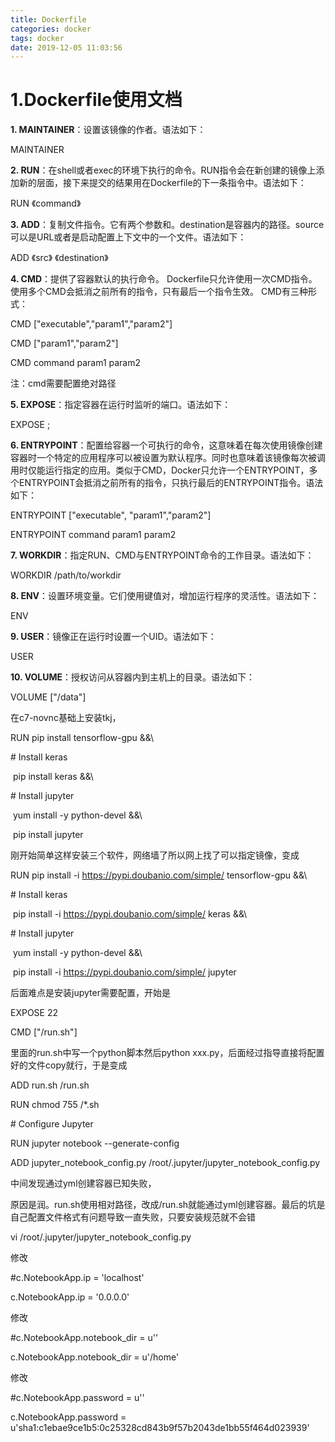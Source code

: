 ```yaml
---
title: Dockerfile
categories: docker
tags: docker
date: 2019-12-05 11:03:56
---
```

# 1.Dockerfile使用文档

**1. MAINTAINER**：设置该镜像的作者。语法如下：

MAINTAINER <author name>


**2. RUN**：在shell或者exec的环境下执行的命令。RUN指令会在新创建的镜像上添加新的层面，接下来提交的结果用在Dockerfile的下一条指令中。语法如下：

RUN 《command》


**3. ADD**：复制文件指令。它有两个参数<source>和<destination>。destination是容器内的路径。source可以是URL或者是启动配置上下文中的一个文件。语法如下：

ADD 《src》 《destination》


**4. CMD**：提供了容器默认的执行命令。 Dockerfile只允许使用一次CMD指令。 使用多个CMD会抵消之前所有的指令，只有最后一个指令生效。 CMD有三种形式：

CMD ["executable","param1","param2"]

CMD ["param1","param2"]

CMD command param1 param2

注：cmd需要配置绝对路径


**5. EXPOSE**：指定容器在运行时监听的端口。语法如下：

EXPOSE <port>;


**6. ENTRYPOINT**：配置给容器一个可执行的命令，这意味着在每次使用镜像创建容器时一个特定的应用程序可以被设置为默认程序。同时也意味着该镜像每次被调用时仅能运行指定的应用。类似于CMD，Docker只允许一个ENTRYPOINT，多个ENTRYPOINT会抵消之前所有的指令，只执行最后的ENTRYPOINT指令。语法如下：

ENTRYPOINT ["executable", "param1","param2"]

ENTRYPOINT command param1 param2


**7. WORKDIR**：指定RUN、CMD与ENTRYPOINT命令的工作目录。语法如下：

WORKDIR /path/to/workdir


**8. ENV**：设置环境变量。它们使用键值对，增加运行程序的灵活性。语法如下：

ENV <key> <value>


**9. USER**：镜像正在运行时设置一个UID。语法如下：

USER <uid>


**10. VOLUME**：授权访问从容器内到主机上的目录。语法如下：

VOLUME ["/data"]

在c7-novnc基础上安装tkj，

RUN pip install tensorflow-gpu &&\

\# Install keras

​	pip install keras &&\

\# Install jupyter

​	yum install -y python-devel &&\

​	pip install jupyter

刚开始简单这样安装三个软件，网络墙了所以网上找了可以指定镜像，变成

RUN pip install -i https://pypi.doubanio.com/simple/ tensorflow-gpu &&\

\# Install keras

​	pip install -i https://pypi.doubanio.com/simple/ keras &&\

\# Install jupyter

​	yum install -y python-devel &&\

​	pip install -i https://pypi.doubanio.com/simple/ jupyter

后面难点是安装jupyter需要配置，开始是

EXPOSE 22  

CMD ["/run.sh"]

里面的run.sh中写一个python脚本然后python xxx.py，后面经过指导直接将配置好的文件copy就行，于是变成

ADD run.sh /run.sh

RUN chmod 755 /*.sh

 

\# Configure Jupyter

RUN jupyter notebook --generate-config

ADD jupyter_notebook_config.py /root/.jupyter/jupyter_notebook_config.py

中间发现通过yml创建容器已知失败，

原因是润。run.sh使用相对路径，改成/run.sh就能通过yml创建容器。最后的坑是自己配置文件格式有问题导致一直失败，只要安装规范就不会错

vi /root/.jupyter/jupyter_notebook_config.py 

修改 

\#c.NotebookApp.ip = 'localhost'

c.NotebookApp.ip = '0.0.0.0'

修改

\#c.NotebookApp.notebook_dir = u''

c.NotebookApp.notebook_dir = u'/home'

修改

\#c.NotebookApp.password = u''

c.NotebookApp.password = u'sha1:c1ebae9ce1b5:0c25328cd843b9f57b2043de1bb55f464d023939'

 